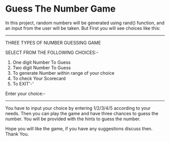 
# Guess The Number Game

In this project, random numbers will be generated using rand() function, and an input from the user will be taken. But First you will see choices like this: 

---
 THREE TYPES OF NUMBER GUESSING GAME

 SELECT FROM THE FOLLOWING CHOICES:-

1. One digit Number To Guess
2. Two digit Number To Guess
3. To generate Number within range of your choice
4. To check Your Scorecard
5. To EXIT'-'

 Enter your choice:-

---

You have to input your choice by entering 1/2/3/4/5 according to your needs.
Then you can play the game and have three chances to guess the number.
You will be provided with the hints to guess the number.

Hope you will like the game, if you have any suggestions discuss then.
Thank You.
